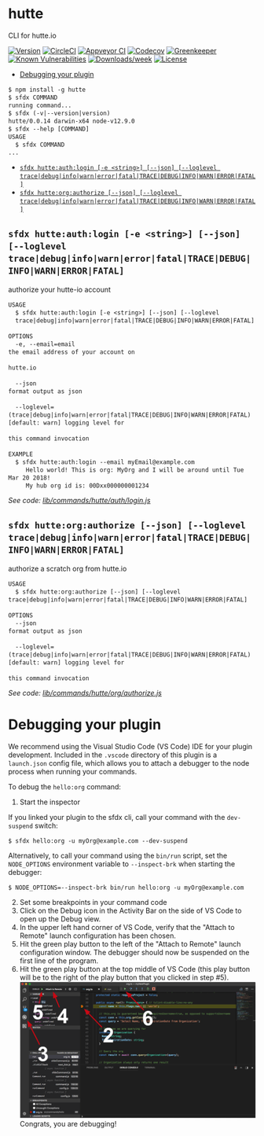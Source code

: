 hutte
=====

CLI for hutte.io

[![Version](https://img.shields.io/npm/v/hutte.svg)](https://npmjs.org/package/hutte)
[![CircleCI](https://circleci.com/gh/hutte-io/cli/tree/master.svg?style=shield)](https://circleci.com/gh/hutte-io/cli/tree/master)
[![Appveyor CI](https://ci.appveyor.com/api/projects/status/github/hutte-io/cli?branch=master&svg=true)](https://ci.appveyor.com/project/heroku/cli/branch/master)
[![Codecov](https://codecov.io/gh/hutte-io/cli/branch/master/graph/badge.svg)](https://codecov.io/gh/hutte-io/cli)
[![Greenkeeper](https://badges.greenkeeper.io/hutte-io/cli.svg)](https://greenkeeper.io/)
[![Known Vulnerabilities](https://snyk.io/test/github/hutte-io/cli/badge.svg)](https://snyk.io/test/github/hutte-io/cli)
[![Downloads/week](https://img.shields.io/npm/dw/hutte.svg)](https://npmjs.org/package/hutte)
[![License](https://img.shields.io/npm/l/hutte.svg)](https://github.com/hutte-io/cli/blob/master/package.json)

<!-- toc -->
* [Debugging your plugin](#debugging-your-plugin)
<!-- tocstop -->
<!-- install -->
<!-- usage -->
```sh-session
$ npm install -g hutte
$ sfdx COMMAND
running command...
$ sfdx (-v|--version|version)
hutte/0.0.14 darwin-x64 node-v12.9.0
$ sfdx --help [COMMAND]
USAGE
  $ sfdx COMMAND
...
```
<!-- usagestop -->
<!-- commands -->
* [`sfdx hutte:auth:login [-e <string>] [--json] [--loglevel trace|debug|info|warn|error|fatal|TRACE|DEBUG|INFO|WARN|ERROR|FATAL]`](#sfdx-hutteauthlogin--e-string---json---loglevel-tracedebuginfowarnerrorfataltracedebuginfowarnerrorfatal)
* [`sfdx hutte:org:authorize [--json] [--loglevel trace|debug|info|warn|error|fatal|TRACE|DEBUG|INFO|WARN|ERROR|FATAL]`](#sfdx-hutteorgauthorize---json---loglevel-tracedebuginfowarnerrorfataltracedebuginfowarnerrorfatal)

## `sfdx hutte:auth:login [-e <string>] [--json] [--loglevel trace|debug|info|warn|error|fatal|TRACE|DEBUG|INFO|WARN|ERROR|FATAL]`

authorize your hutte-io account

```
USAGE
  $ sfdx hutte:auth:login [-e <string>] [--json] [--loglevel 
  trace|debug|info|warn|error|fatal|TRACE|DEBUG|INFO|WARN|ERROR|FATAL]

OPTIONS
  -e, --email=email                                                                 the email address of your account on
                                                                                    hutte.io

  --json                                                                            format output as json

  --loglevel=(trace|debug|info|warn|error|fatal|TRACE|DEBUG|INFO|WARN|ERROR|FATAL)  [default: warn] logging level for
                                                                                    this command invocation

EXAMPLE
  $ sfdx hutte:auth:login --email myEmail@example.com
     Hello world! This is org: MyOrg and I will be around until Tue Mar 20 2018!
     My hub org id is: 00Dxx000000001234
```

_See code: [lib/commands/hutte/auth/login.js](https://github.com/hutte-io/cli/blob/v0.0.14/lib/commands/hutte/auth/login.js)_

## `sfdx hutte:org:authorize [--json] [--loglevel trace|debug|info|warn|error|fatal|TRACE|DEBUG|INFO|WARN|ERROR|FATAL]`

authorize a scratch org from hutte.io

```
USAGE
  $ sfdx hutte:org:authorize [--json] [--loglevel trace|debug|info|warn|error|fatal|TRACE|DEBUG|INFO|WARN|ERROR|FATAL]

OPTIONS
  --json                                                                            format output as json

  --loglevel=(trace|debug|info|warn|error|fatal|TRACE|DEBUG|INFO|WARN|ERROR|FATAL)  [default: warn] logging level for
                                                                                    this command invocation
```

_See code: [lib/commands/hutte/org/authorize.js](https://github.com/hutte-io/cli/blob/v0.0.14/lib/commands/hutte/org/authorize.js)_
<!-- commandsstop -->
<!-- debugging-your-plugin -->
# Debugging your plugin
We recommend using the Visual Studio Code (VS Code) IDE for your plugin development. Included in the `.vscode` directory of this plugin is a `launch.json` config file, which allows you to attach a debugger to the node process when running your commands.

To debug the `hello:org` command: 
1. Start the inspector
  
If you linked your plugin to the sfdx cli, call your command with the `dev-suspend` switch: 
```sh-session
$ sfdx hello:org -u myOrg@example.com --dev-suspend
```
  
Alternatively, to call your command using the `bin/run` script, set the `NODE_OPTIONS` environment variable to `--inspect-brk` when starting the debugger:
```sh-session
$ NODE_OPTIONS=--inspect-brk bin/run hello:org -u myOrg@example.com
```

2. Set some breakpoints in your command code
3. Click on the Debug icon in the Activity Bar on the side of VS Code to open up the Debug view.
4. In the upper left hand corner of VS Code, verify that the "Attach to Remote" launch configuration has been chosen.
5. Hit the green play button to the left of the "Attach to Remote" launch configuration window. The debugger should now be suspended on the first line of the program. 
6. Hit the green play button at the top middle of VS Code (this play button will be to the right of the play button that you clicked in step #5).
<br><img src=".images/vscodeScreenshot.png" width="480" height="278"><br>
Congrats, you are debugging!

